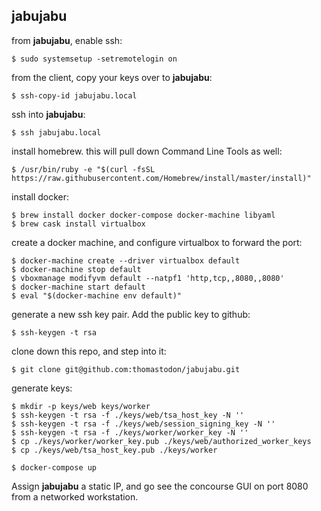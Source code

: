 ## jabujabu

from **jabujabu**, enable ssh:
```
$ sudo systemsetup -setremotelogin on
```

from the client, copy your keys over to **jabujabu**:
```
$ ssh-copy-id jabujabu.local
```

ssh into **jabujabu**:
```
$ ssh jabujabu.local
```

install homebrew. this will pull down Command Line Tools as well:
```
$ /usr/bin/ruby -e "$(curl -fsSL https://raw.githubusercontent.com/Homebrew/install/master/install)"
```

install docker:
```
$ brew install docker docker-compose docker-machine libyaml
$ brew cask install virtualbox
```

create a docker machine, and configure virtualbox to forward the port:
```
$ docker-machine create --driver virtualbox default
$ docker-machine stop default
$ vboxmanage modifyvm default --natpf1 'http,tcp,,8080,,8080'
$ docker-machine start default
$ eval "$(docker-machine env default)"
```

generate a new ssh key pair. Add the public key to github:
```
$ ssh-keygen -t rsa
```

clone down this repo, and step into it:
```
$ git clone git@github.com:thomastodon/jabujabu.git
```

generate keys:
```
$ mkdir -p keys/web keys/worker
$ ssh-keygen -t rsa -f ./keys/web/tsa_host_key -N ''
$ ssh-keygen -t rsa -f ./keys/web/session_signing_key -N ''
$ ssh-keygen -t rsa -f ./keys/worker/worker_key -N ''
$ cp ./keys/worker/worker_key.pub ./keys/web/authorized_worker_keys
$ cp ./keys/web/tsa_host_key.pub ./keys/worker
```

```
$ docker-compose up
```

Assign **jabujabu** a static IP, and go see the concourse GUI on port 8080 from a networked workstation.